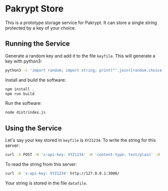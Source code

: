 # Pakrypt Store

This is a prototype storage service for Pakrypt. It can store a single string protected by a key of your choice.

## Running the Service

Generate a random key and add it to the file `keyfile`. This will generate a key with python3:

```bash
python3 -c 'import random; import string; print("".join([random.choice(string.ascii_letters + string.digits) for _ in range(64)]))' > keyfile
```

Install and build the software:

```bash
npm install .
npm run build
```

Run the software:

```bash
node dist/index.js
```

## Using the Service

Let's say your key stored in `keyfile` is `XYZ1234`. To write the string for this server:

```bash
curl -X POST -H 'x-api-key: XYZ1234' -H 'content-type: text/plain' -d 'mydata' http://127.0.0.1:3000/
```

To read the string from this server:

```bash
curl -H 'x-api-key: XYZ1234' http://127.0.0.1:3000/
```

Your string is stored in the file `datafile`.
